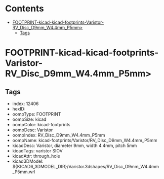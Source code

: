 



Contents
========

* [FOOTPRINT-kicad-kicad-footprints-Varistor-RV_Disc_D9mm_W4.4mm_P5mm>](#footprint-kicad-kicad-footprints-varistor-rv_disc_d9mm_w44mm_p5mm)
	* [Tags](#tags)

# FOOTPRINT-kicad-kicad-footprints-Varistor-RV_Disc_D9mm_W4.4mm_P5mm>

## Tags

- index: 12406
- hexID: 
- oompType: FOOTPRINT
- oompSize: kicad
- oompColor: kicad-footprints
- oompDesc: Varistor
- oompIndex: RV_Disc_D9mm_W4.4mm_P5mm
- oompName: kicad-footprints/Varistor/RV_Disc_D9mm_W4.4mm_P5mm
- kicadDesc: Varistor, diameter 9mm, width 4.4mm, pitch 5mm
- kicadTags: varistor SIOV
- kicadAttr: through_hole
- kicad3DModel: ${KICAD6_3DMODEL_DIR}/Varistor.3dshapes/RV_Disc_D9mm_W4.4mm_P5mm.wrl
